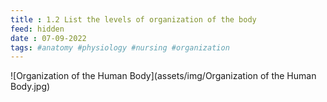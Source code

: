 ```yaml
---
title : 1.2 List the levels of organization of the body
feed: hidden
date : 07-09-2022
tags: #anatomy #physiology #nursing #organization
---
```


![Organization of the Human Body](assets/img/Organization of the Human Body.jpg)
